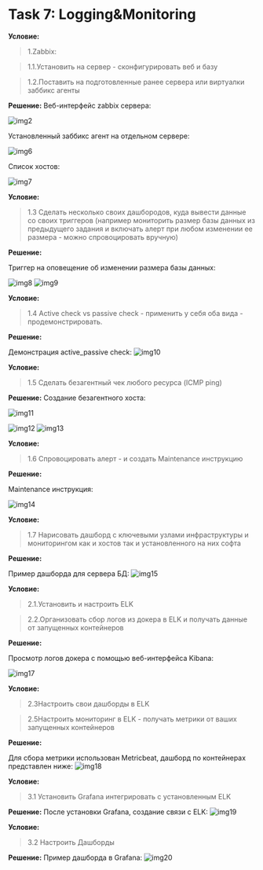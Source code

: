 # Task 7: Logging&Monitoring

**Условие:**
>1.Zabbix:

>1.1.Установить на сервер - сконфигурировать веб и базу 

>1.2.Поставить на подготовленные ранее сервера или виртуалки заббикс агенты 

**Решение:**
Веб-интерфейс zabbix сервера:

![img2](https://github.com/OlehBandrivskyi/DevOps_Internship/blob/63b9839d4cf14e0548f7a9233a45ec08422a4a3a/task7/img/img2.jpg)

Установленный заббикс агент на отдельном сервере:

![img6](https://github.com/OlehBandrivskyi/DevOps_Internship/blob/63b9839d4cf14e0548f7a9233a45ec08422a4a3a/task7/img/img6.jpg)

Список хостов:

![img7](https://github.com/OlehBandrivskyi/DevOps_Internship/blob/63b9839d4cf14e0548f7a9233a45ec08422a4a3a/task7/img/img7.jpg)


**Условие:**
>1.3 Сделать несколько своих дашбородов, куда вывести данные со своих триггеров (например мониторить размер базы данных из предыдущего задания и включать алерт при любом изменении ее размера - можно спровоцировать вручную)

**Решение:**

Триггер на оповещение об изменении размера базы данных: 

![img8](https://github.com/OlehBandrivskyi/DevOps_Internship/blob/63b9839d4cf14e0548f7a9233a45ec08422a4a3a/task7/img/img8.jpg)
![img9](https://github.com/OlehBandrivskyi/DevOps_Internship/blob/63b9839d4cf14e0548f7a9233a45ec08422a4a3a/task7/img/img9.jpg)


**Условие:**
>1.4 Active check vs passive check - применить у себя оба вида - продемонстрировать.

**Решение:**

Демонстрация active_passive check:
![img10](https://github.com/OlehBandrivskyi/DevOps_Internship/blob/63b9839d4cf14e0548f7a9233a45ec08422a4a3a/task7/img/img10.jpg)


**Условие:**
>1.5 Сделать безагентный чек любого ресурса (ICMP ping)

**Решение:**
Создание безагентного хоста: 

![img11](https://github.com/OlehBandrivskyi/DevOps_Internship/blob/63b9839d4cf14e0548f7a9233a45ec08422a4a3a/task7/img/img11.jpg)


![img12](https://github.com/OlehBandrivskyi/DevOps_Internship/blob/63b9839d4cf14e0548f7a9233a45ec08422a4a3a/task7/img/img12.jpg)
![img13](https://github.com/OlehBandrivskyi/DevOps_Internship/blob/63b9839d4cf14e0548f7a9233a45ec08422a4a3a/task7/img/img13.jpg)


**Условие:**
>1.6 Спровоцировать алерт - и создать Maintenance инструкцию 

**Решение:**

Maintenance инструкция: 

![img14](https://github.com/OlehBandrivskyi/DevOps_Internship/blob/63b9839d4cf14e0548f7a9233a45ec08422a4a3a/task7/img/img14.jpg)


**Условие:**
>1.7 Нарисовать дашборд с ключевыми узлами инфраструктуры и мониторингом как и хостов так и установленного на них софта

**Решение:**

Пример дашборда для сервера БД: 
![img15](https://github.com/OlehBandrivskyi/DevOps_Internship/blob/63b9839d4cf14e0548f7a9233a45ec08422a4a3a/task7/img/img15.jpg)

**Условие:**
>2.1.Установить и настроить ELK 

>2.2.Организовать сбор логов из докера в ELK и получать данные от запущенных контейнеров

**Решение:**

Просмотр логов докера с помощью веб-интерфейса Kibana:

![img17](https://github.com/OlehBandrivskyi/DevOps_Internship/blob/63b9839d4cf14e0548f7a9233a45ec08422a4a3a/task7/img/img17.jpg)


**Условие:**
>2.3Настроить свои дашборды в ELK

>2.5Настроить мониторинг в ELK - получать метрики от ваших запущенных контейнеров

**Решение:**

Для сбора метрики использован Metricbeat, дашборд по контейнерах представлен ниже: 
![img18](https://github.com/OlehBandrivskyi/DevOps_Internship/blob/63b9839d4cf14e0548f7a9233a45ec08422a4a3a/task7/img/img18.jpg)


**Условие:**
>3.1 Установить Grafana интегрировать с установленным ELK

**Решение:**
После установки Grafana, создание связи с ELK:
![img19](https://github.com/OlehBandrivskyi/DevOps_Internship/blob/63b9839d4cf14e0548f7a9233a45ec08422a4a3a/task7/img/img19.jpg)


**Условие:**
>3.2 Настроить Дашборды

**Решение:**
Пример дашборда в Grafana:
![img20](https://github.com/OlehBandrivskyi/DevOps_Internship/blob/63b9839d4cf14e0548f7a9233a45ec08422a4a3a/task7/img/img20.jpg)